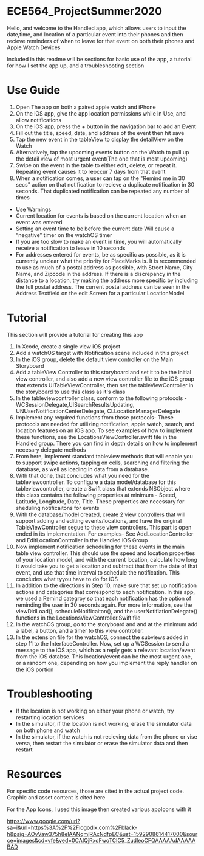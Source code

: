 # ECE564_ProjectSummer2020


Hello, and welcome to the Handled app, which allows users to input the date,time, and location of a particular event into their phones and then recieve reminders of when to 
leave for that event on both their phones and Apple Watch Devices

Included in this readme will be sections for basic use of the app, a tutorial for how I set the app up, and a troubleshooting section

# Use Guide


1. Open The app on both a paired apple watch and iPhone
2. On the iOS app, give the app location permissions while in Use, and allow notifications
3. On the iOS app, press the + button in the navigation bar to add an Event 
4. Fill out the title, speed, date, and address of the event then hit save
5. Tap the new event in the tableView to display the detailView on the Watch
6. Alternatively, tap the upcoming events button on the Watch to pull up the detail view of most urgent event(The one that is most upcoming)
7. Swipe on the event in the table to either edit, delete, or repeat it. Repeating event causes it to reoccur 7 days from that event
8. When a notification comes, a user can tap on the "Remind me in 30 secs" action on that notification to recieve a duplicate notification in 30 seconds. That duplicated notification can be repeated any number of times

* Use Warnings
* Current location for events is based on the current location when an event was entered
* Setting an event time to be before the current date Will cause a “negative” timer on the watchOS timer
* If you are too slow to make an event in time, you will automatically receive a notification to leave in 10 seconds
* For addresses entered for events, be as specific as possible, as it is currently unclear what the priority for PlaceMarks is. It is recommended to use as much of a postal address as possible, with Street Name, City Name, and Zipcode in the address. If there is a discrepancy in the distance to a location, try making the address more specific by including the full postal address. The current postal address can be seen in the Address Textfield on the edit Screen for a particular LocationModel



# Tutorial

This section will provide a tutorial for creating this app

1. In Xcode, create a single view iOS project
2. Add a watchOS target with Notification scene included in this project
3. In the iOS group, delete the default view controller on the Main Storyboard
4. Add a tableView Controller to this storyboard and set it to be the initial view controller, and also add a new  view controller file to the iOS group that extends UITableViewController, then set the tableViewController in the storyboard to use this class as it's class
5. In the tableviewcontroller class, conform to the following protocols - WCSessionDelegate,UISearchResultsUpdating, UNUserNotificationCenterDelegate, CLLocationManagerDelegate
6. Implement any required functions from those protocols- These protocols are needed for utilizing notification, apple watch, search, and location features on an iOS app. To see examples of how to implement these functions, see the LocationsViewController.swift file in the Handled group. There you can find in depth details on how to implement necesary delegate methods
7. From here, implement standard tableview methods that will enable you to support swipe actions, tapping on cells, searching and filtering the database, as well as loading in data from a database. 
8. With that done, that concludes what you need for the tableviewcontroller. To configure a data model/database for this tableviewcontroller, create a Swift class that extends NSObject where this class contains the following properties at minimum - Speed, Latitude, Longitude, Date, Title. These properties are necessary for sheduling notificaitons for events
9. With the database/model created, create 2 view controllers that will support adding and editing events/locations, and have the original TableViewController segue to these view controllers. This part is open ended in its implementation. For examples- See AddLocationController and EditLocationController in the Handled iOS Group
10.  Now implement notification scheduling for these events in the main table view controller. This should use the speed and location properties of your location model, and with the current location, calculate how long it would take you to get a location and subtract that from the date of that event, and use that time interval to schedule the notification. This concludes what tyyou have to do for iOS
11. In addition to the directions in Step 10, make sure that set up notification actions and categories that correspond to each notification. In this app, we used a Remind categroy so that each notification has the option of reminding the user in 30 seconds again. For more information, see the viewDidLoad(), scheduleNotificaiton(),  and the userNotifiationDelegate() functions in the LocationsViewController.Swift file 
12. In the watchOS group, go to the storyboard and and at the minimum add a label, a button, and a timer to this view controller.
13. In the extension file for the watchOS, connect the subviews added in step 11 to the InterfaceController. Now, set up a WCSession to send a message to the iOS app, which as a reply gets a relevant location/event from the iOS databse. This location/event can be the most urgent one, or a random one, depending on how you implement the reply handler on the iOS portion




# Troubleshooting

* If the location is not working on either your phone or watch, try restarting location services
* In the simulator, if the location is not working, erase the simulator data on both phone and watch
* In the simulator, if the watch is not recieving data from the phone or vise versa, then restart the simulator or erase the simulator data and then restart






























# Resources


For specific code resources, those are cited in the actual project code. Graphic and asset content is cited here


For the App Icons, I used this image then created various appIcons with it

https://www.google.com/url?sa=i&url=https%3A%2F%2Flogodix.com%2Fblack-h&psig=AOvVaw375h8elAANqmjRAcNdfpEC&ust=1592908614417000&source=images&cd=vfe&ved=0CAIQjRxqFwoTCIC5_ZudleoCFQAAAAAdAAAAABAD
